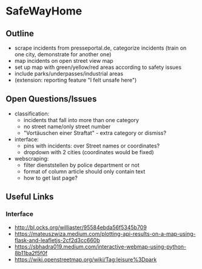 # SafeWayHome
## Outline
- scrape incidents from presseportal.de, categorize incidents (train on one city, demonstrate for another one)
- map incidents on open street view map
- set up map with green/yellow/red areas according to safety issues
- include parks/underpasses/industrial areas
- (extension: reporting feature "I felt unsafe here")

## Open Questions/Issues
- classification: 
  - incidents that fall into more than one category
  - no street name/only street number
  - "Vortäuschen einer Straftat" - extra category or dismiss?
- interface:
  - pins with incidents: over Street names or coordinates?
  - dropdown with 2 cities (coordinates would be fixed)
- webscraping:
  - filter dienststellen by police department or not 
  - format of column article should only contain text
  - how to get last page?

## Useful Links
### Interface
- http://bl.ocks.org/williaster/95584ebda56f5345b709
- https://mateuszwiza.medium.com/plotting-api-results-on-a-map-using-flask-and-leafletjs-2cf2d3cc660b
- https://sbhadra019.medium.com/interactive-webmap-using-python-8b11ba2f5f0f
- https://wiki.openstreetmap.org/wiki/Tag:leisure%3Dpark
